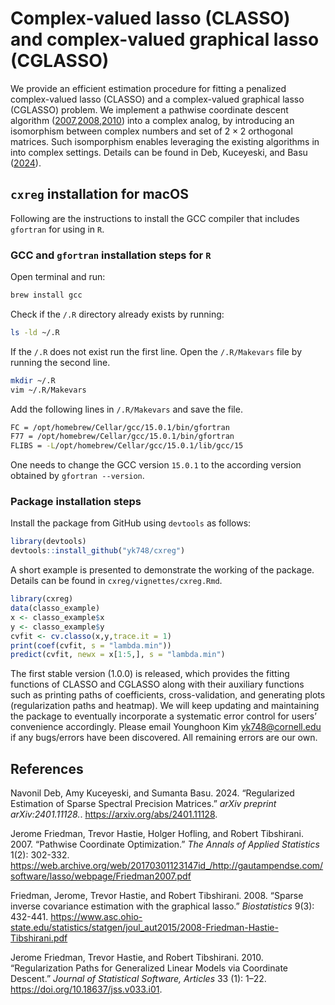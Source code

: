 
# Complex-valued lasso (CLASSO) and complex-valued graphical lasso (CGLASSO)

We provide an efficient estimation procedure for fitting a penalized
complex-valued lasso (CLASSO) and a complex-valued graphical lasso
(CGLASSO) problem. We implement a pathwise coordinate descent algorithm
([2007](#ref-pathwise),[2008](#ref-glasso),[2010](#ref-glmnet)) into a
complex analog, by introducing an isomorphism between complex numbers
and set of $2\times 2$ orthogonal matrices. Such isomporphism enables
leveraging the existing algorithms in into complex settings. Details can
be found in Deb, Kuceyeski, and Basu ([2024](#ref-classo)).

## `cxreg` installation for macOS

Following are the instructions to install the GCC compiler that includes
`gfortran` for using in `R`.

### GCC and `gfortran` installation steps for `R`

Open terminal and run:

``` bash
brew install gcc
```

Check if the `/.R` directory already exists by running:

``` bash
ls -ld ~/.R
```

If the `/.R` does not exist run the first line. Open the `/.R/Makevars`
file by running the second line.

``` bash
mkdir ~/.R
vim ~/.R/Makevars
```

Add the following lines in `/.R/Makevars` and save the file.

``` bash
FC = /opt/homebrew/Cellar/gcc/15.0.1/bin/gfortran
F77 = /opt/homebrew/Cellar/gcc/15.0.1/bin/gfortran
FLIBS = -L/opt/homebrew/Cellar/gcc/15.0.1/lib/gcc/15
```

One needs to change the GCC version `15.0.1` to the according version
obtained by `gfortran --version`.

### Package installation steps

Install the package from GitHub using `devtools` as follows:

``` r
library(devtools)
devtools::install_github("yk748/cxreg")
```

A short example is presented to demonstrate the working of the package.
Details can be found in `cxreg/vignettes/cxreg.Rmd`.

``` r
library(cxreg)
data(classo_example)
x <- classo_example$x
y <- classo_example$y
cvfit <- cv.classo(x,y,trace.it = 1)
print(coef(cvfit, s = "lambda.min"))
predict(cvfit, newx = x[1:5,], s = "lambda.min")
```

The first stable version (1.0.0) is released, which provides the fitting
functions of CLASSO and CGLASSO along with their auxiliary functions
such as printing paths of coefficients, cross-validation, and generating
plots (regularization paths and heatmap). We will keep updating and
maintaining the package to eventually incorporate a systematic error
control for users’ convenience accordingly. Please email Younghoon Kim
<yk748@cornell.edu> if any bugs/errors have been discovered. All
remaining errors are our own.

## References

<div id="refs-classo" class="references">

Navonil Deb, Amy Kuceyeski, and Sumanta Basu. 2024. “Regularized
Estimation of Sparse Spectral Precision Matrices.” *arXiv preprint
arXiv:2401.11128.*. <https://arxiv.org/abs/2401.11128>.

</div>

Jerome Friedman, Trevor Hastie, Holger Hofling, and Robert Tibshirani.
2007. “Pathwise Coordinate Optimization.” *The Annals of Applied
Statistics* 1(2): 302-332.
<https://web.archive.org/web/20170301123147id_/http://gautampendse.com/software/lasso/webpage/Friedman2007.pdf>

<div id="ref-glasso" class="references">

Friedman, Jerome, Trevor Hastie, and Robert Tibshirani. 2008. “Sparse
inverse covariance estimation with the graphical lasso.” *Biostatistics*
9(3): 432-441.
<https://www.asc.ohio-state.edu/statistics/statgen/joul_aut2015/2008-Friedman-Hastie-Tibshirani.pdf>

<div id="ref-glmnet" class="references">

Jerome Friedman, Trevor Hastie, and Robert Tibshirani. 2010.
“Regularization Paths for Generalized Linear Models via Coordinate
Descent.” *Journal of Statistical Software, Articles* 33 (1): 1–22.
<https://doi.org/10.18637/jss.v033.i01>.

</div>

</div>
